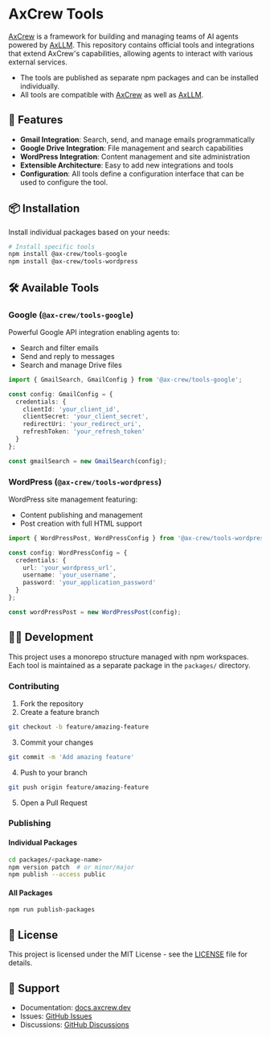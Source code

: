 # AxCrew Tools

[AxCrew](https://github.com/amitdeshmukh/ax-crew) is a framework for building and managing teams of AI agents powered by [AxLLM](https://axllm.dev). This repository contains official tools and integrations that extend AxCrew's capabilities, allowing agents to interact with various external services.

- The tools are published as separate npm packages and can be installed individually.
- All tools are compatible with [AxCrew](https://github.com/amitdeshmukh/ax-crew) as well as [AxLLM](https://axllm.dev).

## 🚀 Features

- **Gmail Integration**: Search, send, and manage emails programmatically
- **Google Drive Integration**: File management and search capabilities
- **WordPress Integration**: Content management and site administration
- **Extensible Architecture**: Easy to add new integrations and tools
- **Configuration**: All tools define a configuration interface that can be used to configure the tool.

## 📦 Installation

Install individual packages based on your needs:

```bash
# Install specific tools
npm install @ax-crew/tools-google
npm install @ax-crew/tools-wordpress

```

## 🛠️ Available Tools

### Google (`@ax-crew/tools-google`)
Powerful Google API integration enabling agents to:
- Search and filter emails
- Send and reply to messages
- Search and manage Drive files

```typescript
import { GmailSearch, GmailConfig } from '@ax-crew/tools-google';

const config: GmailConfig = {
  credentials: {
    clientId: 'your_client_id',
    clientSecret: 'your_client_secret',
    redirectUri: 'your_redirect_uri',
    refreshToken: 'your_refresh_token'
  }
};

const gmailSearch = new GmailSearch(config);
```

### WordPress (`@ax-crew/tools-wordpress`)
WordPress site management featuring:
- Content publishing and management
- Post creation with full HTML support

```typescript
import { WordPressPost, WordPressConfig } from '@ax-crew/tools-wordpress';

const config: WordPressConfig = {
  credentials: {
    url: 'your_wordpress_url',
    username: 'your_username',
    password: 'your_application_password'
  }
};

const wordPressPost = new WordPressPost(config);
```

## 🧑‍💻 Development

This project uses a monorepo structure managed with npm workspaces. Each tool is maintained as a separate package in the `packages/` directory.

### Contributing

1. Fork the repository
2. Create a feature branch
```bash
git checkout -b feature/amazing-feature
```
3. Commit your changes
```bash
git commit -m 'Add amazing feature'
```
4. Push to your branch
```bash
git push origin feature/amazing-feature
```
5. Open a Pull Request

### Publishing

#### Individual Packages
```bash
cd packages/<package-name>
npm version patch  # or minor/major
npm publish --access public
```

#### All Packages
```bash
npm run publish-packages
```

## 📝 License

This project is licensed under the MIT License - see the [LICENSE](LICENSE) file for details.

## 🤝 Support

- Documentation: [docs.axcrew.dev](https://docs.axcrew.dev)
- Issues: [GitHub Issues](https://github.com/ax-crew/tools/issues)
- Discussions: [GitHub Discussions](https://github.com/ax-crew/tools/discussions)

